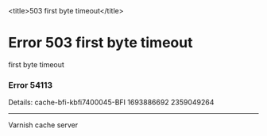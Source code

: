 <?xml version="1.0" encoding="utf-8"?>
<!DOCTYPE html PUBLIC "-//W3C//DTD XHTML 1.0 Strict//EN"
 "http://www.w3.org/TR/xhtml1/DTD/xhtml1-strict.dtd">
<html>
  <head>
    &lt;title>503 first byte timeout&lt;/title>
  </head>
  <body>
    <h1><a class="anchor" aria-hidden="true" id="error-503-first-byte-timeout"> </a>Error 503 first byte timeout</h1>
    <p>first byte timeout</p>
    <h3><a class="anchor" aria-hidden="true" id="error-54113"> </a>Error 54113</h3>
    <p>Details: cache-bfi-kbfi7400045-BFI 1693886692 2359049264</p>
    <hr>
    <p>Varnish cache server</p>
  </body>
</html>
